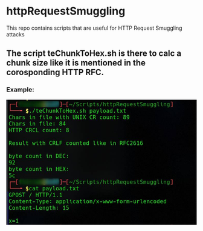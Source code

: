# httpRequestSmuggling
This repo contains scripts that are useful for HTTP Request Smuggling attacks

## The script teChunkToHex.sh is there to calc a chunk size like it is mentioned in the corosponding HTTP RFC.  

### Example:  
![example execution teChunkToHex.sh](/images/calcChunkSizeHTTPRequestSmuggling.png)
